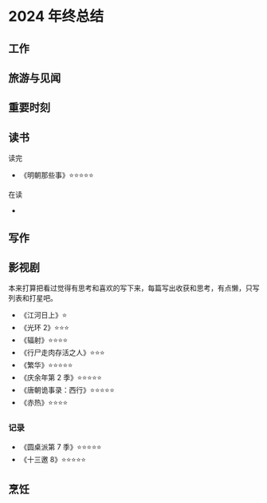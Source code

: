 # 2024 年终总结

## 工作

## 旅游与见闻

## 重要时刻

## 读书

读完

-   《明朝那些事》⭐⭐⭐⭐⭐

在读

-

## 写作

## 影视剧

本来打算把看过觉得有思考和喜欢的写下来，每篇写出收获和思考，有点懒，只写列表和打星吧。

-   《江河日上》⭐
-   《光环 2》⭐⭐⭐
-   《辐射》⭐⭐⭐⭐
-   《行尸走肉存活之人》⭐⭐⭐
-   《繁华》⭐⭐⭐⭐⭐
-   《庆余年第 2 季》⭐⭐⭐⭐⭐
-   《唐朝诡事录：西行》⭐⭐⭐⭐⭐
-   《赤热》⭐⭐⭐⭐

### 记录

-   《圆桌派第 7 季》⭐⭐⭐⭐⭐
-   《十三邀 8》⭐⭐⭐⭐⭐

## 烹饪
